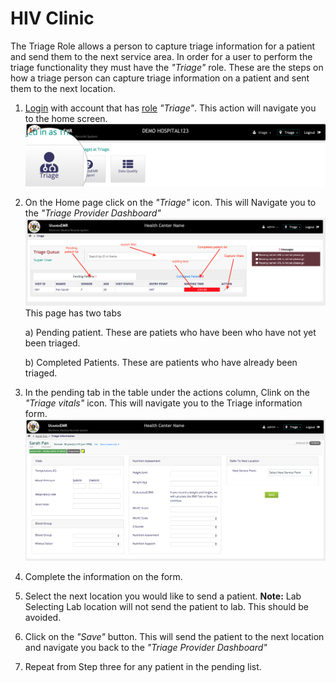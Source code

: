 # HIV Clinic

The Triage Role allows a person to capture triage information for a patient and send them to the next service area. In order for a user to perform the triage functionality they must have the _"Triage"_ role. These are the steps on how a triage person can capture triage information on a patient and sent them to the next location.

1. [Login](https://github.com/METS-Programme/ugandaemr-usermanual/tree/4a1ad7f9e4bddd280a0cb979e8bcfd0f5fa892d0/login.md) with account that has [role](https://github.com/METS-Programme/ugandaemr-usermanual/tree/4a1ad7f9e4bddd280a0cb979e8bcfd0f5fa892d0/point-of-care-poc/installation-and-configuration/roles.md) _"Triage"_. This action will navigate you to the home screen. ![Home Screen](../../../images/poc_triage_home_page.png)
2. On the Home page click on the _"Triage"_ icon. This will Navigate you to the _"Triage Provider Dashboard"_ ![Triage Provider Dashboard](../../../images/poc_triage_provider_board.png) This page has two tabs

   a\) Pending patient. These are patiets who have been who have not yet been triaged.

   b\) Completed Patients. These are patients who have already been triaged.

3. In the pending tab in the table under the actions column, Clink on the _"Triage vitals"_ icon. This will navigate you to the Triage information form. ![Triage information form](../../../images/poc_capture_triage_info.png)
4. Complete the information on the form.
5. Select the next location you would like to send a patient. **Note:** Lab Selecting Lab location will not send the patient to lab. This should be avoided.
6. Click on the _"Save"_ button. This will send the patient to the next location and navigate you back to the _"Triage Provider Dashboard"_
7. Repeat from Step three for any patient in the pending list.

